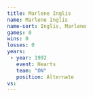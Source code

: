 ```yaml
---
title: Marlene Inglis
name: Marlene Inglis
name-sort: Inglis, Marlene
games: 0
wins: 0
losses: 0
years:
 - year: 1992
   event: Hearts
   team: "ON"
   position: Alternate
vs:
---
```

